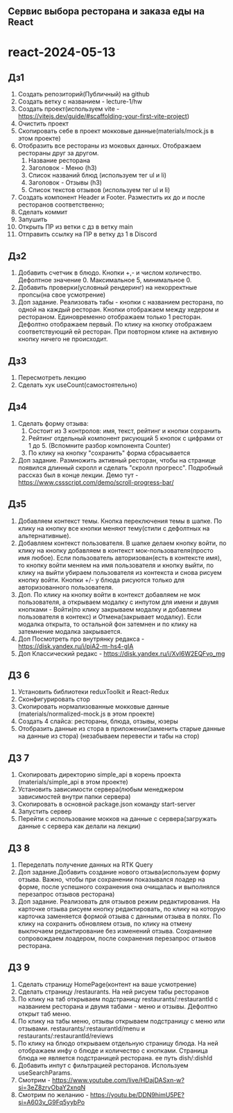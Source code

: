 ## Сервис выбора ресторана и заказа еды на React

# react-2024-05-13

## Дз1

1. Создать репозиторий(Публичный) на github
2. Создать ветку с названием - lecture-1/hw
3. Создать проект(используем vite - https://vitejs.dev/guide/#scaffolding-your-first-vite-project)
4. Очистить проект
5. Скопировать себе в проект мокковые данные(materials/mock.js в этом проекте)
6. Отобразить все рестораны из моковых данных. Отображаем рестораны друг за другом.
   1. Название ресторана
   2. Заголовок - Меню (h3)
   3. Список названий блюд (используем тег ul и li)
   4. Заголовок - Отзывы (h3)
   5. Список текстов отзывов (используем тег ul и li)
7. Создать компонент Header и Footer. Разместить их до и после ресторанов соответственно;
8. Сделать коммит
9. Запушить
10. Открыть ПР из ветки с дз в ветку main
11. Отправить ссылку на ПР в ветку дз 1 в Discord

## Дз2

1. Добавить счетчик в блюдо. Кнопки +,- и числом количество. Дефолтное значение 0. Максимальное 5, минимальное 0.
2. Добавить проверки(условный рендеринг) на некорректные пропсы(на свое усмотрение)
3. Доп задание. Реализовать табы - кнопки с названием ресторана, по одной на каждый ресторан. Кнопки отображаем между хедером и рестораном. Единовременно отображаем только 1 ресторан. Дефолтно отображаем первый. По клику на кнопку отображаем соответствующий ей ресторан. При повторном клике на активную кнопку ничего не происходит.

## Дз3

1. Пересмотреть лекцию
2. Сделать хук useCount(самостоятельно)

## Дз4

1. Сделать форму отзыва:
   1. Состоит из 3 контролов: имя, текст, рейтинг и кнопки сохранить
   2. Рейтинг отдельный компонент рисующий 5 кнопок с цифрами от 1 до 5. (Вспомните разбор компонента Counter)
   3. По клику на кнопку "сохранить" форма сбрасывается
2. Доп задание. Размножить активный ресторан, чтобы на странице появился длинный скролл и сделать "скролл прогресс". Подробный рассказ был в конце лекции. Демо тут - https://www.cssscript.com/demo/scroll-progress-bar/

## Дз5

1. Добавляем контекст темы. Кнопка переключения темы в шапке. По клику на кнопку все кнопки меняют тему(стили с дефолтных на альтернативные).
2. Добавляем контекст пользователя. В шапке делаем кнопку войти, по клику на кнопку добавляем в контекст мок-пользователя(просто имя любое). Если пользователь авторизован(есть в контексте имя), то кнопку войти меняем на имя пользователя и кнопку выйти, по клику на выйти убираем пользователя из контекста и снова рисуем кнопку войти. Кнопки +/- у блюда рисуются только для авторизованного пользователя.
3. Доп. По клику на кнопку войти в контекст добавляем не мок пользователя, а открываем модалку с инпутом для имени и двумя кнопками - Войти(по клику закрываем модалку и добавляем пользователя в контекс) и Отмена(закрывает модалку). Если модалка открыта, то остальной фон затемнен и по клику на затемнение модалка закрывается.
4. Доп Посмотреть про внутрянку редакса - https://disk.yandex.ru/i/piA2-m-hs4-gIA
5. Доп Классический редакс - https://disk.yandex.ru/i/XvI6W2EQFvo_mg

## ДЗ 6

1. Установить библиотеки reduxToolkit и React-Redux
2. Сконфигурировать стор
3. Скопировать нормализованные мокковые данные (materials/normalized-mock.js в этом проекте)
4. Создать 4 слайса: рестораны, блюда, отзывы, юзеры
5. Отобразить данные из стора в приложении(заменить старые данные на данные из стора) (незабываем перевести и табы на стор)

## ДЗ 7

1. Скопировать директорию simple_api в корень проекта (materials/simple_api в этом проекте)
2. Установить зависимости сервера(любым менеджером зависимостей внутри папки сервера)
3. Скопировать в основной package.json команду start-server
4. Запустить сервер
5. Перейти с использование мокков на данные с сервера(загружать данные с сервера как делали на лекции)

## ДЗ 8

1. Переделать получение данных на RTK Query
2. Доп задание.Добавить создание нового отзыва(используем форму отзыва. Важно, чтобы при сохранении показывался лоадер на форме, после успешного сохранения она очищалась и выполнялся перезапрос отзывов ресторана)
3. Доп задание. Реализовать для отзывов режим редактирования. На карточке отзыва рисуем кнопку редактировать, по клику на которую карточка заменяется формой отзыва с данными отзыва в полях. По клику на сохранить обновляем отзыв, по клику на отмену выключаем редактирование без изменений отзыва. Сохранение сопровождаем лоадером, после сохранения перезапрос отзывов ресторана.

## ДЗ 9

1. Сделать страницу HomePage(контент на ваше усмотрение)
2. Сделать страницу /restaurants. На ней рисуем табы ресторанов
3. По клику на таб открываем подстраницу restaurants/:restaurantId с названием ресторана и двумя табами - меню и отзывы. Дефолтно открыт таб меню.
4. По клику на табы меню, отзывы открываем подстраницу с меню или отзывами. restaurants/:restaurantId/menu и restaurants/:restaurantId/reviews
5. По клику на блюдо открываем отдельную страницу блюда. На ней отображаем инфу о блюде и количество с кнопками. Страница блюда не является подстраницей ресторана. ее путь dish/:dishId
6. Добавить инпут с фильтрацией ресторанов. Используем useSearchParams.
7. Смотрим - https://www.youtube.com/live/HDajDASxn-w?si=3eZ8zrvObaY2xnqN
8. Смотрим по желанию - https://youtu.be/DDN9himU5PE?si=A603v_G9Fq5yybPo
